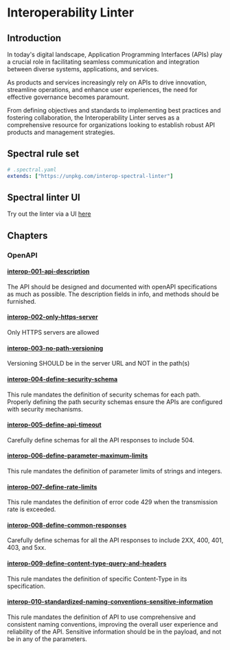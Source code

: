 # Interoperability Linter

## Introduction

In today's digital landscape, Application Programming Interfaces (APIs) play a crucial role in facilitating seamless communication and integration between diverse systems, applications, and services.

As products and services increasingly rely on APIs to drive innovation, streamline operations, and enhance user experiences, the need for effective governance becomes paramount.

From defining objectives and standards to implementing best practices and fostering collaboration, the Interoperability Linter serves as a comprehensive resource for organizations looking to establish robust API products and management strategies.

## Spectral rule set

```yaml
# .spectral.yaml
extends: ["https://unpkg.com/interop-spectral-linter"]
```

## Spectral linter UI

Try out the linter via a UI [here](https://go.gov.sg/demo-linter-ui)

## Chapters

### OpenAPI

#### [interop-001-api-description](rules/openapi/001/rule)

The API should be designed and documented with openAPI specifications as much as possible. The description fields in info, and methods should be furnished.

#### [interop-002-only-https-server](rules/openapi/002/rule)

Only HTTPS servers are allowed

#### [interop-003-no-path-versioning](rules/openapi/003/rule)

Versioning SHOULD be in the server URL and NOT in the path(s)

#### [interop-004-define-security-schema](rules/openapi/004/rule.md)

This rule mandates the definition of security schemas for each path. Properly defining the path security schemas ensure the APIs are configured with security mechanisms.

#### [interop-005-define-api-timeout](rules/openapi/005/rule.md)

Carefully define schemas for all the API responses to include 504.

#### [interop-006-define-parameter-maximum-limits](rules/openapi/006/rule.md)

This rule mandates the definition of parameter limits of strings and integers.

#### [interop-007-define-rate-limits](rules/openapi/007/rule.md)

This rule mandates the definition of error code 429 when the transmission rate is exceeded.

#### [interop-008-define-common-responses](rules/openapi/008/rule.md)

Carefully define schemas for all the API responses to include 2XX, 400, 401, 403, and 5xx.

#### [interop-009-define-content-type-query-and-headers](rules/openapi/009/rule.md)

This rule mandates the definition of specific Content-Type in its specification.

#### [interop-010-standardized-naming-conventions-sensitive-information](rules/openapi/010/rule.md)

This rule mandates the definition of API to use comprehensive and consistent naming conventions, improving the overall user experience and reliability of the API. Sensitive information should be in the payload, and not be in any of the parameters.
